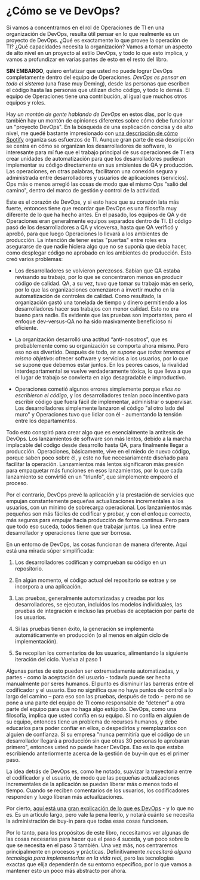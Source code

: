 # ¿Cómo se ve DevOps?
Si vamos a concentrarnos en el rol de Operaciones de TI en una organización de DevOps, resulta útil pensar en lo que realmente es un proyecto de DevOps. ¿Qué es exactamente lo que provee la operación de TI? ¿Qué capacidades necesita la organización? Vamos a tomar un aspecto de alto nivel en un proyecto al estilo DevOps, y todo lo que esto implica, y vamos a profundizar en varias partes de esto en el resto del libro.

**SIN EMBARGO**, quiero enfatizar que usted no puede lograr DevOps completamente dentro del equipo de Operaciones. _DevOps es pensar en todo el sistema_ (una frase muy Deming), desde las personas que escriben el código hasta las personas que utilizan dicho código, y todo lo demás. El equipo de Operaciones tiene una contribución, al igual que muchos otros equipos y roles.

Hay _un montón de gente hablando de DevOps_ en estos días, por lo que también hay un montón de opiniones diferentes sobre cómo debe funcionar un "proyecto DevOps". En la búsqueda de una explicación concisa y de alto nivel, me quedé bastante impresionado con [una descripción de cómo Spotify](https://labs.spotify.com/2014/03/27/spotify-engineering-culture-part-1/) organiza sus esfuerzos de TI. Aunque gran parte de esa descripción se centra en cómo se organizan los desarrolladores de software, lo interesante para mí fue que el trabajo principal de sus operaciones de TI era crear unidades de automatización para que los desarrolladores pudieran implementar su código directamente en sus ambientes de QA y producción. Las operaciones, en otras palabras, facilitaron una conexión segura y administrada entre desarrolladores y usuarios de aplicaciones (servicios). Ops más o menos arregló las cosas de modo que el mismo Ops "salió del camino", dentro del marco de gestión y control de la actividad.

Este es el corazón de DevOps, y si esto hace que su corazón lata más fuerte, entonces tiene que recordar que DevOps es una filosofía muy diferente de lo que ha hecho antes. En el pasado, los equipos de  QA y de Operaciones eran generalmente equipos separados dentro de TI. El código pasó de los desarrolladores a QA y viceversa, hasta que QA verificó y aprobó, para que luego  Operaciones lo llevará a los ambientes de producción. La intención de tener estas "puertas" entre roles era asegurarse de que nadie hiciera algo que no se suponía que debía hacer, como desplegar código no aprobado en los ambientes de producción. Esto creó varios problemas:

* Los desarrolladores se volvieron perezosos. Sabían que QA estaba revisando su trabajo, por lo que  se concentraron menos en producir código de calidad. QA, a su vez, tuvo que tomar su trabajo más en serio, por lo que las organizaciones comenzaron a invertir mucho en la automatización de controles de calidad. Como resultado, la organización gastó una tonelada de tiempo y dinero permitiendo a los desarrolladores hacer sus trabajos con menor calidad. Esto no era bueno para nadie. Es evidente que las pruebas son importantes, pero el enfoque dev-versus-QA no ha sido masivamente beneficioso ni eficiente.

* La organización desarrolló una actitud “anti-nosotros”, que es probablemente como su organización se comporta ahora mismo. Pero eso no es divertido. Después de todo, _se supone que todos tenemos el mismo objetivo_: ofrecer software y servicios a los usuarios, por lo que se supone que debemos estar juntos. En los peores casos, la rivalidad interdepartamental se vuelve verdaderamente tóxica, lo que lleva a que el lugar de trabajo se convierta en algo desagradable e improductivo.

* Operaciones cometió algunos errores simplemente porque _ellos no escribieron el código_, y los desarrolladores tenían poco incentivo para escribir código que fuera fácil de implementar, administrar o supervisar. Los desarrolladores simplemente lanzaron el código "al otro lado del muro" y Operaciones tuvo que lidiar con él - aumentando la tensión entre los departamentos.

Todo esto conspiró para crear algo que es esencialmente la antítesis de DevOps. Los lanzamientos de software son más lentos, debido a la marcha implacable del código desde desarrollo hasta QA, para finalmente llegar a producción. Operaciones, básicamente, vive en el miedo de nuevo código, porque saben poco sobre él, y este no fue necesariamente diseñado para facilitar la operación. Lanzamientos más lentos significaron más presión para empaquetar más funciones en esos lanzamientos, por lo que cada lanzamiento se convirtió en un "triunfo", que simplemente empeoró el proceso.

Por el contrario, DevOps prevé la aplicación y la prestación de servicios que empujan constantemente pequeñas actualizaciones incrementales a los usuarios, con un mínimo de sobrecarga operacional. Los lanzamientos más pequeños son más fáciles de codificar y probar, y con el enfoque correcto, más seguros para empujar hacia producción de forma continua. Pero para que todo eso suceda, todos tienen que trabajar juntos. La línea entre desarrollador y operaciones tiene que ser borrosa.

En un entorno de DevOps, las cosas funcionan de manera diferente. Aquí está una mirada súper simplificada:

1. Los desarrolladores codifican y comprueban su código en un repositorio.

2. En algún momento, el código actual del repositorio se extrae y se incorpora a una aplicación.

3. Las pruebas, generalmente automatizadas y creadas por los desarrolladores, se ejecutan, incluidos los modelos individuales, las pruebas de integración e incluso las pruebas de aceptación por parte de los usuarios.

4. Si las pruebas tienen éxito, la generación se implementa automáticamente en producción (o al menos en algún ciclo de implementación).

5. Se recopilan los comentarios de los usuarios, alimentando la siguiente iteración del ciclo. Vuelva al paso 1

Algunas partes de esto pueden ser extremadamente automatizadas, y partes - como la aceptación del usuario - todavía puede ser hecha manualmente por seres humanos. El punto es disminuir las barreras entre el codificador y el usuario. Eso no significa que no haya puntos de control a lo largo del camino – para eso son las pruebas, después de todo - pero no se pone a una parte del equipo de TI como responsable de “detener” a otra parte del equipo para que no haga algo estúpido. DevOps, como una filosofía, implica que usted confía en su equipo. Si no confía en alguien de su equipo, entonces tiene un problema de recursos humanos, y debe educarlos para poder confiar en ellos, o despedirlos y reemplazarlos con alguien de confianza. Si su empresa "nunca permitiría que el código de un desarrollador llegará a producción sin que otras 30 personas lo aprobaran primero", entonces usted no puede hacer DevOps. Eso es lo que estaba escribiendo anteriormente acerca de la gestión de buy-in que es el primer paso.

La idea detrás de DevOps es, como he notado, suavizar la trayectoria entre el codificador y el usuario, de modo que las pequeñas actualizaciones incrementales de la aplicación se puedan liberar más o menos todo el tiempo. Cuando se reciben comentarios de los usuarios, los codificadores responden y luego liberan más actualizaciones.

Por cierto, [aquí está una gran explicación de lo que es DevOps](http://theagileadmin.com/what-is-devops/) - y lo que no es. Es un artículo largo, pero vale la pena leerlo, y notará cuánto se necesita la administración de buy-in para que todas esas cosas funcionen.

Por lo tanto, para los propósitos de este libro, necesitamos ver algunas de las cosas necesarias para hacer que el paso 4 suceda, y un poco sobre lo que se necesita en el paso 3 también. Una vez más, nos centraremos principalmente en procesos y prácticas. Definitivamente _necesitará alguna tecnología para implementarlas en la vida real_, pero las tecnologías exactas que elija dependerán de su entorno específico, por lo que vamos a mantener esto un poco más abstracto por ahora.

